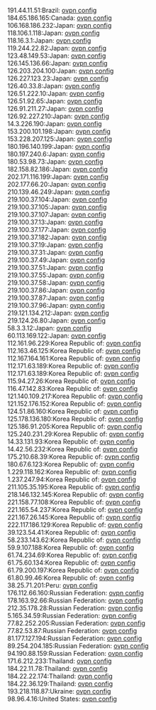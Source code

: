 191.44.11.51:Brazil: [ovpn config](vpn/191_44_11_51.ovpn)  
184.65.186.165:Canada: [ovpn config](vpn/184_65_186_165.ovpn)  
106.168.186.232:Japan: [ovpn config](vpn/106_168_186_232.ovpn)  
118.106.1.118:Japan: [ovpn config](vpn/118_106_1_118.ovpn)  
118.16.3.1:Japan: [ovpn config](vpn/118_16_3_1.ovpn)  
119.244.22.82:Japan: [ovpn config](vpn/119_244_22_82.ovpn)  
123.48.149.53:Japan: [ovpn config](vpn/123_48_149_53.ovpn)  
126.145.136.66:Japan: [ovpn config](vpn/126_145_136_66.ovpn)  
126.203.204.100:Japan: [ovpn config](vpn/126_203_204_100.ovpn)  
126.227.123.23:Japan: [ovpn config](vpn/126_227_123_23.ovpn)  
126.40.33.8:Japan: [ovpn config](vpn/126_40_33_8.ovpn)  
126.51.222.10:Japan: [ovpn config](vpn/126_51_222_10.ovpn)  
126.51.92.65:Japan: [ovpn config](vpn/126_51_92_65.ovpn)  
126.91.211.27:Japan: [ovpn config](vpn/126_91_211_27.ovpn)  
126.92.227.210:Japan: [ovpn config](vpn/126_92_227_210.ovpn)  
14.3.226.190:Japan: [ovpn config](vpn/14_3_226_190.ovpn)  
153.200.101.198:Japan: [ovpn config](vpn/153_200_101_198.ovpn)  
153.228.207.125:Japan: [ovpn config](vpn/153_228_207_125.ovpn)  
180.196.140.199:Japan: [ovpn config](vpn/180_196_140_199.ovpn)  
180.197.240.6:Japan: [ovpn config](vpn/180_197_240_6.ovpn)  
180.53.98.73:Japan: [ovpn config](vpn/180_53_98_73.ovpn)  
182.158.82.186:Japan: [ovpn config](vpn/182_158_82_186.ovpn)  
202.171.116.199:Japan: [ovpn config](vpn/202_171_116_199.ovpn)  
202.177.66.20:Japan: [ovpn config](vpn/202_177_66_20.ovpn)  
210.139.46.249:Japan: [ovpn config](vpn/210_139_46_249.ovpn)  
219.100.37.104:Japan: [ovpn config](vpn/219_100_37_104.ovpn)  
219.100.37.105:Japan: [ovpn config](vpn/219_100_37_105.ovpn)  
219.100.37.107:Japan: [ovpn config](vpn/219_100_37_107.ovpn)  
219.100.37.13:Japan: [ovpn config](vpn/219_100_37_13.ovpn)  
219.100.37.177:Japan: [ovpn config](vpn/219_100_37_177.ovpn)  
219.100.37.182:Japan: [ovpn config](vpn/219_100_37_182.ovpn)  
219.100.37.19:Japan: [ovpn config](vpn/219_100_37_19.ovpn)  
219.100.37.31:Japan: [ovpn config](vpn/219_100_37_31.ovpn)  
219.100.37.49:Japan: [ovpn config](vpn/219_100_37_49.ovpn)  
219.100.37.51:Japan: [ovpn config](vpn/219_100_37_51.ovpn)  
219.100.37.55:Japan: [ovpn config](vpn/219_100_37_55.ovpn)  
219.100.37.58:Japan: [ovpn config](vpn/219_100_37_58.ovpn)  
219.100.37.86:Japan: [ovpn config](vpn/219_100_37_86.ovpn)  
219.100.37.87:Japan: [ovpn config](vpn/219_100_37_87.ovpn)  
219.100.37.96:Japan: [ovpn config](vpn/219_100_37_96.ovpn)  
219.121.134.212:Japan: [ovpn config](vpn/219_121_134_212.ovpn)  
219.124.26.80:Japan: [ovpn config](vpn/219_124_26_80.ovpn)  
58.3.3.12:Japan: [ovpn config](vpn/58_3_3_12.ovpn)  
60.113.169.122:Japan: [ovpn config](vpn/60_113_169_122.ovpn)  
112.161.96.229:Korea Republic of: [ovpn config](vpn/112_161_96_229.ovpn)  
112.163.46.125:Korea Republic of: [ovpn config](vpn/112_163_46_125.ovpn)  
112.167.164.161:Korea Republic of: [ovpn config](vpn/112_167_164_161.ovpn)  
112.171.63.189:Korea Republic of: [ovpn config](vpn/112_171_63_189.ovpn)  
112.171.63.189:Korea Republic of: [ovpn config](vpn/112_171_63_189.ovpn)  
115.94.27.26:Korea Republic of: [ovpn config](vpn/115_94_27_26.ovpn)  
116.47.142.83:Korea Republic of: [ovpn config](vpn/116_47_142_83.ovpn)  
121.140.109.217:Korea Republic of: [ovpn config](vpn/121_140_109_217.ovpn)  
121.152.176.152:Korea Republic of: [ovpn config](vpn/121_152_176_152.ovpn)  
124.51.86.160:Korea Republic of: [ovpn config](vpn/124_51_86_160.ovpn)  
125.178.136.180:Korea Republic of: [ovpn config](vpn/125_178_136_180.ovpn)  
125.186.91.205:Korea Republic of: [ovpn config](vpn/125_186_91_205.ovpn)  
125.240.231.29:Korea Republic of: [ovpn config](vpn/125_240_231_29.ovpn)  
14.33.131.93:Korea Republic of: [ovpn config](vpn/14_33_131_93.ovpn)  
14.42.56.232:Korea Republic of: [ovpn config](vpn/14_42_56_232.ovpn)  
175.210.68.39:Korea Republic of: [ovpn config](vpn/175_210_68_39.ovpn)  
180.67.6.123:Korea Republic of: [ovpn config](vpn/180_67_6_123.ovpn)  
1.229.118.162:Korea Republic of: [ovpn config](vpn/1_229_118_162.ovpn)  
1.237.247.94:Korea Republic of: [ovpn config](vpn/1_237_247_94.ovpn)  
211.105.35.195:Korea Republic of: [ovpn config](vpn/211_105_35_195.ovpn)  
218.146.132.145:Korea Republic of: [ovpn config](vpn/218_146_132_145.ovpn)  
221.158.77.108:Korea Republic of: [ovpn config](vpn/221_158_77_108.ovpn)  
221.165.54.237:Korea Republic of: [ovpn config](vpn/221_165_54_237.ovpn)  
221.167.26.145:Korea Republic of: [ovpn config](vpn/221_167_26_145.ovpn)  
222.117.186.129:Korea Republic of: [ovpn config](vpn/222_117_186_129.ovpn)  
39.123.54.41:Korea Republic of: [ovpn config](vpn/39_123_54_41.ovpn)  
58.233.143.62:Korea Republic of: [ovpn config](vpn/58_233_143_62.ovpn)  
59.9.107.188:Korea Republic of: [ovpn config](vpn/59_9_107_188.ovpn)  
61.74.234.69:Korea Republic of: [ovpn config](vpn/61_74_234_69.ovpn)  
61.75.60.134:Korea Republic of: [ovpn config](vpn/61_75_60_134.ovpn)  
61.79.200.197:Korea Republic of: [ovpn config](vpn/61_79_200_197.ovpn)  
61.80.99.46:Korea Republic of: [ovpn config](vpn/61_80_99_46.ovpn)  
38.25.71.201:Peru: [ovpn config](vpn/38_25_71_201.ovpn)  
176.112.66.160:Russian Federation: [ovpn config](vpn/176_112_66_160.ovpn)  
178.163.92.66:Russian Federation: [ovpn config](vpn/178_163_92_66.ovpn)  
212.35.178.28:Russian Federation: [ovpn config](vpn/212_35_178_28.ovpn)  
5.165.34.59:Russian Federation: [ovpn config](vpn/5_165_34_59.ovpn)  
77.82.252.205:Russian Federation: [ovpn config](vpn/77_82_252_205.ovpn)  
77.82.53.87:Russian Federation: [ovpn config](vpn/77_82_53_87.ovpn)  
81.177.127.194:Russian Federation: [ovpn config](vpn/81_177_127_194.ovpn)  
89.254.204.185:Russian Federation: [ovpn config](vpn/89_254_204_185.ovpn)  
94.190.88.159:Russian Federation: [ovpn config](vpn/94_190_88_159.ovpn)  
171.6.212.233:Thailand: [ovpn config](vpn/171_6_212_233.ovpn)  
184.22.11.78:Thailand: [ovpn config](vpn/184_22_11_78.ovpn)  
184.22.22.174:Thailand: [ovpn config](vpn/184_22_22_174.ovpn)  
184.22.36.129:Thailand: [ovpn config](vpn/184_22_36_129.ovpn)  
193.218.118.87:Ukraine: [ovpn config](vpn/193_218_118_87.ovpn)  
98.96.4.16:United States: [ovpn config](vpn/98_96_4_16.ovpn)  
